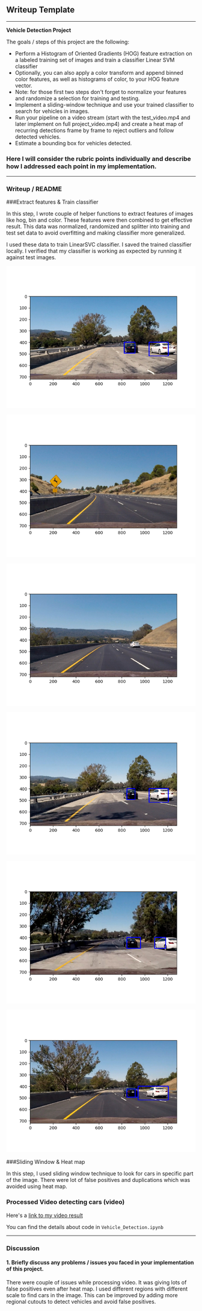 ## Writeup Template

---

**Vehicle Detection Project**

The goals / steps of this project are the following:

* Perform a Histogram of Oriented Gradients (HOG) feature extraction on a labeled training set of images and train a classifier Linear SVM classifier
* Optionally, you can also apply a color transform and append binned color features, as well as histograms of color, to your HOG feature vector. 
* Note: for those first two steps don't forget to normalize your features and randomize a selection for training and testing.
* Implement a sliding-window technique and use your trained classifier to search for vehicles in images.
* Run your pipeline on a video stream (start with the test_video.mp4 and later implement on full project_video.mp4) and create a heat map of recurring detections frame by frame to reject outliers and follow detected vehicles.
* Estimate a bounding box for vehicles detected.


[//]: # (Image References)

[image1]: ./output_images/test_img_result_1.png "Test Image 1"
[image2]: ./output_images/test_img_result_2.png "Test Image 2"
[image3]: ./output_images/test_img_result_3.png "Test Image 3"
[image4]: ./output_images/test_img_result_4.png "Test Image 4"
[image5]: ./output_images/test_img_result_5.png "Test Image 5"
[image6]: ./output_images/test_img_result_6.png "Test Image 6"
[video1]: project_result.mp4 "Video"


### Here I will consider the rubric points individually and describe how I addressed each point in my implementation.  

---

### Writeup / README

###Extract features & Train classifier

In this step, I wrote couple of helper functions to extract features of images like hog, bin and color. These features were then combined to get effective result. This data was normalized, randomized and splitter into training and test set data to avoid overfitting and making classifier more generalized.

I used these data to train LinearSVC classifier. I saved the trained classifier locally. I verified that my classifier is working as expected by running it against test images.

![alt text][image1]

![alt text][image2]

![alt text][image3]

![alt text][image4]

![alt text][image5]

![alt text][image6]

###Sliding Window & Heat map

In this step, I used sliding window technique to look for cars in specific part of the image. There were lot of false positives and duplications which was avoided using heat map.

### Processed Video detecting cars (video)

Here's a [link to my video result](./project_result.mp4)

You can find the details about code in `Vehicle_Detection.ipynb`

---

### Discussion

#### 1. Briefly discuss any problems / issues you faced in your implementation of this project. 

There were couple of issues while processing video. It was giving lots of false positives even after heat map. I used different regions with different scale to find cars in the image. This can be improved by adding more regional cutouts to detect vehicles and avoid false positives.
